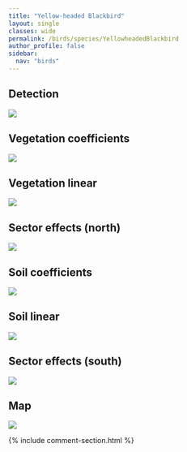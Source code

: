```yaml
---
title: "Yellow-headed Blackbird"
layout: single
classes: wide
permalink: /birds/species/YellowheadedBlackbird
author_profile: false
sidebar:
  nav: "birds"
---
```


<h2>Detection</h2>

<a href="https://beallen.github.io/DevelopmentWebsite/assets/images/birds/YellowheadedBlackbird/det.jpg">
<img src="https://beallen.github.io/DevelopmentWebsite/assets/images/birds/YellowheadedBlackbird/det.jpg">
</a>

<h2>Vegetation coefficients</h2>

<a href="https://beallen.github.io/DevelopmentWebsite/assets/images/birds/YellowheadedBlackbird/veghf.jpg">
<img src="https://beallen.github.io/DevelopmentWebsite/assets/images/birds/YellowheadedBlackbird/veghf.jpg">
</a>

<h2>Vegetation linear</h2>

<a href="https://beallen.github.io/DevelopmentWebsite/assets/images/birds/YellowheadedBlackbird/lin-north.jpg">
<img src="https://beallen.github.io/DevelopmentWebsite/assets/images/birds/YellowheadedBlackbird/lin-north.jpg">
</a>

<h2>Sector effects (north)</h2>

<a href="https://beallen.github.io/DevelopmentWebsite/assets/images/birds/YellowheadedBlackbird/sector-north.jpg">
<img src="https://beallen.github.io/DevelopmentWebsite/assets/images/birds/YellowheadedBlackbird/sector-north.jpg">
</a>

<h2>Soil coefficients</h2>

<a href="https://beallen.github.io/DevelopmentWebsite/assets/images/birds/YellowheadedBlackbird/soilhf.jpg">
<img src="https://beallen.github.io/DevelopmentWebsite/assets/images/birds/YellowheadedBlackbird/soilhf.jpg">
</a>

<h2>Soil linear</h2>

<a href="https://beallen.github.io/DevelopmentWebsite/assets/images/birds/YellowheadedBlackbird/lin-south.jpg">
<img src="https://beallen.github.io/DevelopmentWebsite/assets/images/birds/YellowheadedBlackbird/lin-south.jpg">
</a>

<h2>Sector effects (south)</h2>

<a href="https://beallen.github.io/DevelopmentWebsite/assets/images/birds/YellowheadedBlackbird/sector-south.jpg">
<img src="https://beallen.github.io/DevelopmentWebsite/assets/images/birds/YellowheadedBlackbird/sector-south.jpg">
</a>

<h2>Map</h2>

<a href="https://beallen.github.io/DevelopmentWebsite/assets/images/birds/YellowheadedBlackbird/map.jpg">
<img src="https://beallen.github.io/DevelopmentWebsite/assets/images/birds/YellowheadedBlackbird/map.jpg">
</a>

{% include comment-section.html %}
